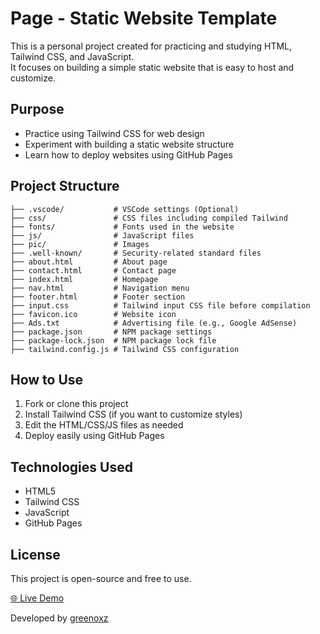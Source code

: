 
# Page - Static Website Template

This is a personal project created for practicing and studying HTML, Tailwind CSS, and JavaScript.  
It focuses on building a simple static website that is easy to host and customize.

## Purpose
- Practice using Tailwind CSS for web design
- Experiment with building a static website structure
- Learn how to deploy websites using GitHub Pages

## Project Structure

```
├── .vscode/           # VSCode settings (Optional)
├── css/               # CSS files including compiled Tailwind
├── fonts/             # Fonts used in the website
├── js/                # JavaScript files
├── pic/               # Images
├── .well-known/       # Security-related standard files
├── about.html         # About page
├── contact.html       # Contact page
├── index.html         # Homepage
├── nav.html           # Navigation menu
├── footer.html        # Footer section
├── input.css          # Tailwind input CSS file before compilation
├── favicon.ico        # Website icon
├── Ads.txt            # Advertising file (e.g., Google AdSense)
├── package.json       # NPM package settings
├── package-lock.json  # NPM package lock file
├── tailwind.config.js # Tailwind CSS configuration
```

## How to Use
1. Fork or clone this project
2. Install Tailwind CSS (if you want to customize styles)
3. Edit the HTML/CSS/JS files as needed
4. Deploy easily using GitHub Pages

## Technologies Used
- HTML5
- Tailwind CSS
- JavaScript
- GitHub Pages

## License
This project is open-source and free to use.

[🌐 Live Demo](https://ppknr.com)

Developed by [greenoxz](https://github.com/greenoxz)
